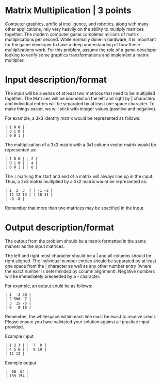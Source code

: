 Matrix Multiplication | 3 points
================================

Computer graphics, artificial intelligence, and robotics, along with many other applications, rely very heavily on the ability to multiply matrices together. The modern computer game completes millions of matrix multiplications per second. While normally done in hardware, it is important for the game developer to have a deep understanding of how these multiplications work. For this problem, assume the role of a game developer looking to verify some graphics transformations and implement a matrix multiplier.

# Input description/format

The input will be a series of at least two matrices that need to be multiplied together. The Matrices will be bounded on the left and right by | characters and individual entries will be separated by at least one space character. To make things easier, we will stick with integer values (positive and negative).

For example, a 3x3 identity matrix would be represented as follows:
```
| 1 0 0 |
| 0 1 0 |
| 0 0 1 |
```
The multiplication of a 3x3 matrix with a 3x1 column vector matrix would be represented as:
```
| 1 0 0 | | 2 |
| 0 1 0 | | 4 |
| 0 0 1 | | 6 |
```
The ```|``` marking the start and end of a matrix will always line up in the input. Thus, a 2x3 matrix multiplied by a 3x2 matrix would be represented as:
```
| 1  2  3  | | -1 -2 |
| 11 12 13 | | 10 11 |
| -9 -8 |
```
Remember that more than two matrices may be specified in the input.

# Output description/format

The output from the problem should be a matrix formatted in the same manner as the input matrices.

The left and right most character should be a | and all columns should be right aligned. The individual number entries should be separated by at least one space from the | character as well as any other number entry (where the exact number is determinded by column alignment). Negative numbers will be immediately preceeded by a - character.

For example, an output could be as follows:
```
| 1  -2 30 |
| 2 508  7 |
| 3  15 -5 |
| 0   0 18 |
```
Remember, the whitespace within each line must be exact to receive credit. Please ensure you have validated your solution against all practice input provided.

Example input
```
| 1 2 3 | |  7  8 |
| 4 5 6 | |  9 10 |
| 11 12 |
```
Example output
```
|  58  64 |
| 139 154 |
```
